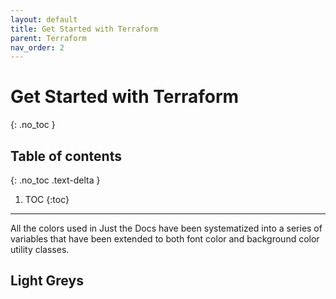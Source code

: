 ```yaml
---
layout: default
title: Get Started with Terraform
parent: Terraform
nav_order: 2
---
```


# Get Started with Terraform
{: .no_toc }

## Table of contents
{: .no_toc .text-delta }

1. TOC
{:toc}

---

All the colors used in Just the Docs have been systematized into a series of variables that have been extended to both font color and background color utility classes.

## Light Greys